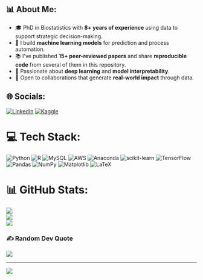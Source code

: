 ## 📊 About Me:
- 🎓 PhD in Biostatistics with **8+ years of experience** using data to support strategic decision-making.  
- 🤖 I build **machine learning models** for prediction and process automation.  
- 📚 I've published **15+ peer-reviewed papers** and share **reproducible code** from several of them in this repository.  
- 🧠 Passionate about **deep learning** and **model interpretability**.  
- 🌱 Open to collaborations that generate **real-world impact** through data.

## 🌐 Socials:
[![LinkedIn](https://img.shields.io/badge/LinkedIn-%230077B5.svg?logo=linkedin&logoColor=white)](https://linkedin.com/in/adrian-quintero-sarmiento)
[![Kaggle](https://img.shields.io/badge/Kaggle-%2312100E.svg?style=for-the-badge&logo=kaggle&logoColor=white)](https://www.kaggle.com/adrianquintero88)

# 💻 Tech Stack:
![Python](https://img.shields.io/badge/python-3670A0?style=for-the-badge&logo=python&logoColor=ffdd54) ![R](https://img.shields.io/badge/r-%23276DC3.svg?style=for-the-badge&logo=r&logoColor=white) ![MySQL](https://img.shields.io/badge/mysql-4479A1.svg?style=for-the-badge&logo=mysql&logoColor=white) ![AWS](https://img.shields.io/badge/AWS-%23FF9900.svg?style=for-the-badge&logo=amazon-aws&logoColor=white) ![Anaconda](https://img.shields.io/badge/Anaconda-%2344A833.svg?style=for-the-badge&logo=anaconda&logoColor=white) ![scikit-learn](https://img.shields.io/badge/scikit--learn-%23F7931E.svg?style=for-the-badge&logo=scikit-learn&logoColor=white) ![TensorFlow](https://img.shields.io/badge/TensorFlow-%23FF6F00.svg?style=for-the-badge&logo=TensorFlow&logoColor=white) ![Pandas](https://img.shields.io/badge/pandas-%23150458.svg?style=for-the-badge&logo=pandas&logoColor=white) ![NumPy](https://img.shields.io/badge/numpy-%23013243.svg?style=for-the-badge&logo=numpy&logoColor=white) ![Matplotlib](https://img.shields.io/badge/Matplotlib-%23ffffff.svg?style=for-the-badge&logo=Matplotlib&logoColor=black) ![LaTeX](https://img.shields.io/badge/latex-%23008080.svg?style=for-the-badge&logo=latex&logoColor=white)
# 📊 GitHub Stats:
![](https://github-readme-stats.vercel.app/api?username=Adrianquintero88&theme=dark&hide_border=false&include_all_commits=false&count_private=false)<br/>
![](https://nirzak-streak-stats.vercel.app/?user=Adrianquintero88&theme=dark&hide_border=false)<br/>
![](https://github-readme-stats.vercel.app/api/top-langs/?username=Adrianquintero88&theme=dark&hide_border=false&include_all_commits=false&count_private=false&layout=compact)

### ✍️ Random Dev Quote
![](https://quotes-github-readme.vercel.app/api?type=horizontal&theme=radical)

---
[![](https://visitcount.itsvg.in/api?id=Adrianquintero88&icon=0&color=0)](https://visitcount.itsvg.in)

<!-- Proudly created with GPRM ( https://gprm.itsvg.in ) -->
